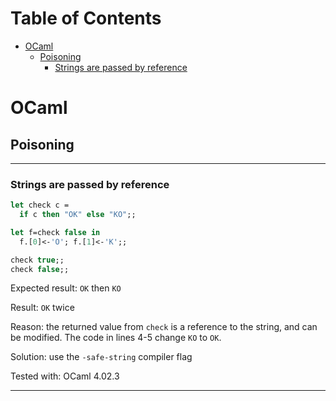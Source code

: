 Table of Contents
=================

   * [OCaml](#ocaml)
      * [Poisoning](#poisoning)
         * [Strings are passed by reference](#strings-are-passed-by-reference)

# OCaml

## Poisoning

---

### Strings are passed by reference

```ocaml
let check c =
  if c then "OK" else "KO";;

let f=check false in
  f.[0]<-'O'; f.[1]<-'K';;

check true;;
check false;;
```

Expected result: `OK` then `KO`

Result: `OK` twice

Reason: the returned value from `check` is a reference to the string, and can be modified.
The code in lines 4-5 change `KO` to `OK`.

Solution: use the `-safe-string` compiler flag

Tested with: OCaml 4.02.3

---

